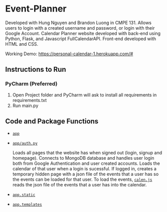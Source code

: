 # Event-Planner
Developed with Hung Nguyen and Brandon Luong in CMPE 131. Allows users to login with a created username and password, or login with their Google Account.
Calendar Planner website developed with back-end using Python, Flask, and Javascript FullCalendarAPI. Front-end developed with HTML and CSS. 

Working Demo: https://personal-calendar-1.herokuapp.com/#

## Instructions to Run

### PyCharm (Preferred) 
1. Open Project folder and PyCharm will ask to install all requirements in requirements.txt 
1. Run main.py

## Code and Package Functions 
- [`app`](TaskManagementProject/app)
- [`app/auth.py`](TaskManagementProject/app/auth.py)

    Loads all pages that the website has when signed out (login, signup and homepage). Connects to MongoDB database and handles user login both from Google Authentication and user     created accounts. Loads the calendar of that user when a login is sucessful. If logged in, creates a temporary hidden page with a json file of the events that a user has so       the events can be loaded for that user. To load the events, [`calen.js`](TaskManagementProject/app/static/js/calen.js) reads the json file of the events that a user has into     the calendar. 

- [`app.static`](TaskManagementProject/app/static)

- [`app.templates`](TaskManagementProject/app/templates)
